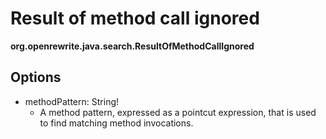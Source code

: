 # Result of method call ignored

**org.openrewrite.java.search.ResultOfMethodCallIgnored**

## Options

* methodPattern: String!
  * A method pattern, expressed as a pointcut expression, that is used to find matching method invocations.

